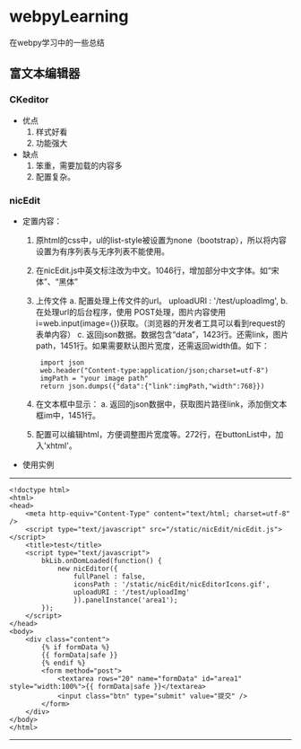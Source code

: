 # webpyLearning
在webpy学习中的一些总结

## 富文本编辑器
### CKeditor
- 优点
    1. 样式好看
    2. 功能强大
- 缺点
    1. 笨重，需要加载的内容多
    2. 配置复杂。
    
### nicEdit
- 定置内容：
    1. 原html的css中，ul的list-style被设置为none（bootstrap），所以将内容设置为有序列表与无序列表不能使用。
    2. 在nicEdit.js中英文标注改为中文。1046行，增加部分中文字体。如“宋体”、“黑体”
    3. 上传文件
        a. 配置处理上传文件的url。 uploadURI : '/test/uploadImg',
        b. 在处理url的后台程序，使用 POST处理，图片内容使用i=web.input(image={})获取。（浏览器的开发者工具可以看到request的表单内容）
        c. 返回json数据。数据包含“data”，1423行。还需link，图片path，1451行。如果需要默认图片宽度，还需返回width值。如下：
            
            import json
            web.header("Content-type:application/json;charset=utf-8")
            imgPath = "your image path"
            return json.dumps({"data":{"link":imgPath,"width":768}})
            
    4. 在文本框中显示：
        a. 返回的json数据中，获取图片路径link，添加倒文本框im中，1451行。
    5. 配置可以编辑html，方便调整图片宽度等。272行，在buttonList中，加入'xhtml'。
- 使用实例
---
    <!doctype html>
    <html>
    <head>
        <meta http-equiv="Content-Type" content="text/html; charset=utf-8" />
        <script type="text/javascript" src="/static/nicEdit/nicEdit.js"></script>
        <title>test</title>
        <script type="text/javascript">
            bkLib.onDomLoaded(function() {
                new nicEditor({
                    fullPanel : false,
                    iconsPath : '/static/nicEdit/nicEditorIcons.gif',
                    uploadURI : '/test/uploadImg'
                    }).panelInstance('area1');
            });
        </script>    
    </head>
    <body>
        <div class="content">
            {% if formData %}
            {{ formData|safe }}
            {% endif %}
            <form method="post">
                <textarea rows="20" name="formData" id="area1" style="width:100%">{{ formData|safe }}</textarea>
                <input class="btn" type="submit" value="提交" />
            </form>
        </div>
    </body>
    </html>
---
